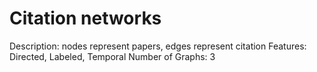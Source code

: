 # Citation networks

Description: nodes represent papers, edges represent citation
Features: Directed, Labeled, Temporal
Number of Graphs: 3